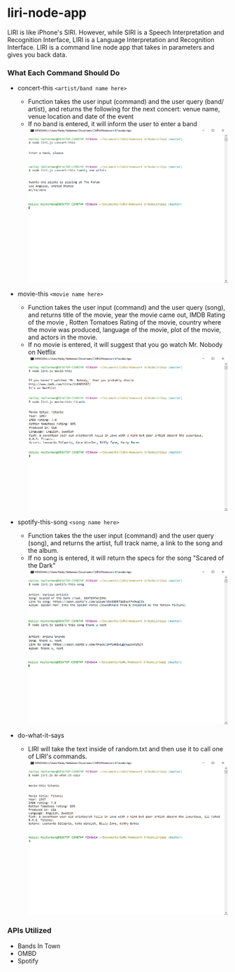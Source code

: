 # liri-node-app

LIRI is like iPhone's SIRI. However, while SIRI is a Speech Interpretation and Recognition Interface, LIRI is a Language Interpretation and Recognition Interface. LIRI is a command line node app that takes in parameters and gives you back data.


### What Each Command Should Do
- concert-this `<artist/band name here>`
    - Function takes the user input (command) and the user query (band/ artist), and returns the following for the next concert: venue name, venue location and date of the event 
    - If no band is entered, it will inform the user to enter a band
    ![image of concert-this in bash](/images/concert-this.png)

- movie-this `<movie name here>`
    - Function takes the user input (command) and the user query (song), and returns title of the movie, year the movie came out, IMDB Rating of the movie , Rotten Tomatoes Rating of the movie, country where the movie was produced, language of the movie, plot of the movie, and actors in the movie.
    - If no movie is entered, it will suggest that you go watch Mr. Nobody on Netflix
    ![image of movie-this in bash](/images/movie-this.png)
 

- spotify-this-song `<song name here>`
    - Function takes the the user input (command) and the user query (song), and returns the artist, full track name, a link to the song and the album.
    - If no song is entered, it will return the specs for the song "Scared of the Dark"
    ![image of spotify-this-song in bash](/images/spotify-this-song.png)

- do-what-it-says 
    - LIRI will take the text inside of random.txt and then use it to call one of LIRI's commands.
    ![image of do-what-it-says in bash](/images/do-what-it-says.png)

### APIs Utilized
- Bands In Town
- OMBD
- Spotify


